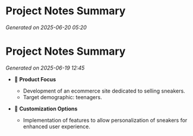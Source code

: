 # Project Notes Summary

*Generated on 2025-06-20 05:20*

# Project Notes Summary

*Generated on 2025-06-19 12:45*

- 👟 **Product Focus**
  - Development of an ecommerce site dedicated to selling sneakers.
  - Target demographic: teenagers.

- 🎨 **Customization Options**
  - Implementation of features to allow personalization of sneakers for enhanced user experience.